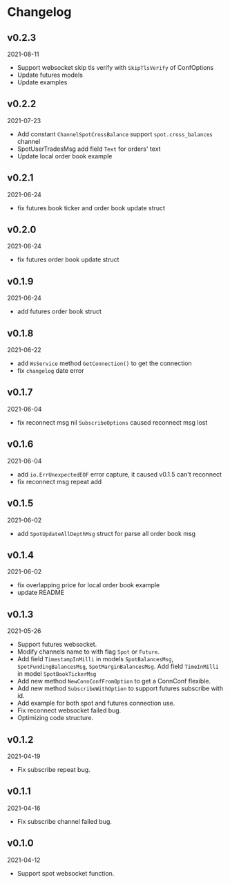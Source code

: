 # Changelog

## v0.2.3

2021-08-11

- Support websocket skip tls verify with `SkipTlsVerify` of ConfOptions
- Update futures models
- Update examples

## v0.2.2

2021-07-23

- Add constant `ChannelSpotCrossBalance` support `spot.cross_balances` channel
- SpotUserTradesMsg add field `Text` for orders' text
- Update local order book example

## v0.2.1

2021-06-24

- fix futures book ticker and order book update struct

## v0.2.0

2021-06-24

- fix futures order book update struct

## v0.1.9

2021-06-24

- add futures order book struct

## v0.1.8

2021-06-22

- add `WsService` method `GetConnection()` to get the connection
- fix `changelog` date error

## v0.1.7

2021-06-04

- fix reconnect msg nil `SubscribeOptions` caused reconnect msg lost

## v0.1.6

2021-06-04

- add `io.ErrUnexpectedEOF` error capture, it caused v0.1.5 can't reconnect
- fix reconnect msg repeat add

## v0.1.5

2021-06-02

- add `SpotUpdateAllDepthMsg` struct for parse all order book msg

## v0.1.4

2021-06-02

- fix overlapping price for local order book example
- update README

## v0.1.3

2021-05-26

- Support futures websocket.
- Modify channels name to with flag `Spot` or `Future`.
- Add field `TimestampInMilli`  in models `SpotBalancesMsg`, `SpotFundingBalancesMsg`, `SpotMarginBalancesMsg`. Add
  field `TimeInMilli` in model `SpotBookTickerMsg`
- Add new method `NewConnConfFromOption` to get a ConnConf flexible.
- Add new method `SubscribeWithOption` to support futures subscribe with id.
- Add example for both spot and futures connection use.
- Fix reconnect websocket failed bug.
- Optimizing code structure.

## v0.1.2

2021-04-19

- Fix subscribe repeat bug.

## v0.1.1

2021-04-16

- Fix subscribe channel failed bug.

## v0.1.0

2021-04-12

- Support spot websocket function.